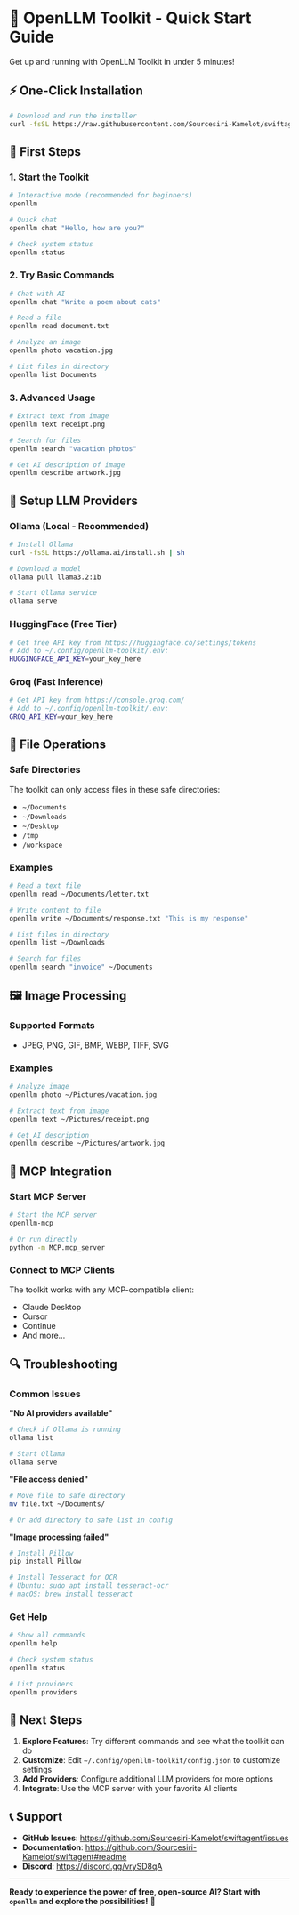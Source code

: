 # 🚀 OpenLLM Toolkit - Quick Start Guide

Get up and running with OpenLLM Toolkit in under 5 minutes!

## ⚡ One-Click Installation

```bash
# Download and run the installer
curl -fsSL https://raw.githubusercontent.com/Sourcesiri-Kamelot/swiftagent/main/install.sh | bash
```

## 🎯 First Steps

### 1. Start the Toolkit
```bash
# Interactive mode (recommended for beginners)
openllm

# Quick chat
openllm chat "Hello, how are you?"

# Check system status
openllm status
```

### 2. Try Basic Commands
```bash
# Chat with AI
openllm chat "Write a poem about cats"

# Read a file
openllm read document.txt

# Analyze an image
openllm photo vacation.jpg

# List files in directory
openllm list Documents
```

### 3. Advanced Usage
```bash
# Extract text from image
openllm text receipt.png

# Search for files
openllm search "vacation photos"

# Get AI description of image
openllm describe artwork.jpg
```

## 🔧 Setup LLM Providers

### Ollama (Local - Recommended)
```bash
# Install Ollama
curl -fsSL https://ollama.ai/install.sh | sh

# Download a model
ollama pull llama3.2:1b

# Start Ollama service
ollama serve
```

### HuggingFace (Free Tier)
```bash
# Get free API key from https://huggingface.co/settings/tokens
# Add to ~/.config/openllm-toolkit/.env:
HUGGINGFACE_API_KEY=your_key_here
```

### Groq (Fast Inference)
```bash
# Get API key from https://console.groq.com/
# Add to ~/.config/openllm-toolkit/.env:
GROQ_API_KEY=your_key_here
```

## 📁 File Operations

### Safe Directories
The toolkit can only access files in these safe directories:
- `~/Documents`
- `~/Downloads` 
- `~/Desktop`
- `/tmp`
- `/workspace`

### Examples
```bash
# Read a text file
openllm read ~/Documents/letter.txt

# Write content to file
openllm write ~/Documents/response.txt "This is my response"

# List files in directory
openllm list ~/Downloads

# Search for files
openllm search "invoice" ~/Documents
```

## 🖼️ Image Processing

### Supported Formats
- JPEG, PNG, GIF, BMP, WEBP, TIFF, SVG

### Examples
```bash
# Analyze image
openllm photo ~/Pictures/vacation.jpg

# Extract text from image
openllm text ~/Pictures/receipt.png

# Get AI description
openllm describe ~/Pictures/artwork.jpg
```

## 🤖 MCP Integration

### Start MCP Server
```bash
# Start the MCP server
openllm-mcp

# Or run directly
python -m MCP.mcp_server
```

### Connect to MCP Clients
The toolkit works with any MCP-compatible client:
- Claude Desktop
- Cursor
- Continue
- And more...

## 🔍 Troubleshooting

### Common Issues

**"No AI providers available"**
```bash
# Check if Ollama is running
ollama list

# Start Ollama
ollama serve
```

**"File access denied"**
```bash
# Move file to safe directory
mv file.txt ~/Documents/

# Or add directory to safe list in config
```

**"Image processing failed"**
```bash
# Install Pillow
pip install Pillow

# Install Tesseract for OCR
# Ubuntu: sudo apt install tesseract-ocr
# macOS: brew install tesseract
```

### Get Help
```bash
# Show all commands
openllm help

# Check system status
openllm status

# List providers
openllm providers
```

## 🎉 Next Steps

1. **Explore Features**: Try different commands and see what the toolkit can do
2. **Customize**: Edit `~/.config/openllm-toolkit/config.json` to customize settings
3. **Add Providers**: Configure additional LLM providers for more options
4. **Integrate**: Use the MCP server with your favorite AI clients

## 📞 Support

- **GitHub Issues**: https://github.com/Sourcesiri-Kamelot/swiftagent/issues
- **Documentation**: https://github.com/Sourcesiri-Kamelot/swiftagent#readme
- **Discord**: https://discord.gg/vrySD8qA

---

**Ready to experience the power of free, open-source AI? Start with `openllm` and explore the possibilities!** 🚀 